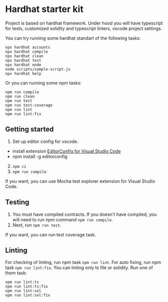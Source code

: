 # Hardhat starter kit

Project is based on hardhat framework. Under hood you will have typescript for tests, customized solidity and typescript linters, vscode project settings.

You can try running some hardhat standart of the following tasks:

```shell
npx hardhat accounts
npx hardhat compile
npx hardhat clean
npx hardhat test
npx hardhat node
node scripts/sample-script.js
npx hardhat help
```

Or you can running some npm tasks:
```shell
npm run compile
npm run clean
npm run test
npm run test-coverage
npm run lint
npm run lint:fix
```

## Getting started
1. Set up editor config for vscode.
 - install extension [EditorConfig for Visual Studio Code](https://marketplace.visualstudio.com/items?itemName=EditorConfig.EditorConfig)
 - npm install -g editorconfig
2. `npm ci`
3. `npm run compile`

If you want, you can use Mocha test explorer extension for Visual Studio Code.

## Testing
1. You must have compiled contracts. If you doesn't have compiled, you will need to run npm command `npm run compile`.
2. Next, run `npm run test`.

If you want, you can run test coverage task.

## Linting

For checking of linting, run npm task `npm run lint`.
For auto fixing, run npm task `npm run lint:fix`.
You can linting only ts file or solidity. Run one of them task:
```shell
npm run lint:ts
npm run lint:ts:fix
npm run lint:sol
npm run lint:sol:fix
```

